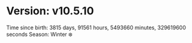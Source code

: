 # Version: v10.5.10
Time since birth: 3815 days, 91561 hours, 5493660 minutes, 329619600 seconds
Season: Winter ❄️
